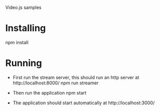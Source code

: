 Video.js samples

# Installing

  npm install

# Running

- First run the stream server, this should run an http server at http://localhost:8000/
  npm run streamer

- Then run the application
  npm start

- The application should start automatically at http://localhost:3000/